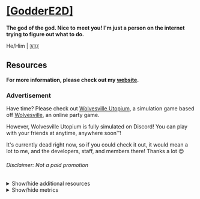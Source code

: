 # [[GodderE2D]](https://www.godder.xyz)

**The god of the god. Nice to meet you! I'm just a person on the internet trying to figure out what to do.**

He/Him | 🇦🇺

## Resources

**For more information, please check out my [website](https://www.godder.xyz).**

### Advertisement

Have time? Please check out [Wolvesville Utopium](https://wolvesville.utopium.xyz), a simulation game based off [Wolvesville](https://app.wolvesville.com), an online party game.

However, Wolvesville Utopium is fully simulated on Discord! You can play with your friends at anytime, anywhere soon™!

It's currently dead right now, so if you could check it out, it would mean a lot to me, and the developers, staff, and members there! Thanks a lot 😊

###### Disclaimer: Not a paid promotion

<details>
<summary>
Show/hide additional resources
</summary>

### Email Addresses

Dedicated to the people that would like to email me for some reason.

ℹ️ Response time: ~24 hours | max 48 hours

- main@godder.xyz: Used for all contact with an online relationship, such as social platforms
- irl@godder.xyz: Used for contact if I met you in real life
- support@godder.xyz: Used for online support if a social platform is not the best for support
- ama@godder.xyz: Ask me anything! I'll reply to you with an answer (if appropriate)
- godderseesyou@gmail.com: Use this email address if the main one is not working
- e2dbusiness@outlook.com: YouTube business email

### Online Projects

If you would like to check out my work, feel free to do so!  
By the way, there are tons of servers I own but are not listed here! The sad thing is, they are not finished and have near-zero members.

#### Discord Servers

- [Sunrise to Sunset](https://www.sunrisetosunset.tk/): An overall chill Discord server
- [CentralBotSupport](https://www.cbsupport.tk/): A Discord server with the goal of getting Discord bot support easier
- [#AdvertiseOn](https://twitter.com/AO_Discord): A Discord server with a community and a lot of advertising features
- TheMeGaming: A Discord server with a great gaming community (discontinued)

#### Online Projects

- [Modslides](https://modslides.netlify.app/): Learn and discuss online moderation for your Discord servers, online forums, and more!
- [Cordviews](https://www.cordviews.tk/): A Discord platform to find servers with trusted reviews, and trusted feedback for server admins.

### Social Platforms

I'm on a lot of these. I just realised that...

- Discord: [GodderE2D]#7290 (`525248423310524416`) [\(dsc.bio\)](https://dsc.bio/godder)
- [Twitter](https://twitter.com/TheE2D): @TheE2D
- [Instagram](https://instagram.com/thee2d): @thee2d
- [YouTube](https://www.youtube.com/channel/UC4mQ0olYYYDeOlgSNKTnPcQ): [GodderE2D]
- [Reddit](https://reddit.com/u/_-GODDERE2D-_): \_-GODDERE2D-\_
- [Spotify](https://open.spotify.com/user/8hkx6ip5bkeqbhw0xlb0a9gdp): GodderE2D
- [Steam](https://steamcommunity.com/id/goddere2d): GodderE2D
- [Twitch](https://twitch.tv/GodderE2D): GodderE2D
- [Medium](https://goddere2d.medium.com): GodderE2D
- [GitHub](https://github.com/GodderE2D): GodderE2D

### Recommendations

ℹ️ I am not affiliated or sponsored by any of these services. This is purely recommendations and you do not need to use them.

#### Discord Servers

- [Y0ken's Domain](https://discord.gg/BmNGZW2): Best Discord server for great games and guides, including Discord help\*
- [Wolvesville Utopium](https://wolvesville.utopium.xyz/): A simulation of Wolvesville, completely in Discord

###### \* I had been a staff member in Y0ken&apos;s Domain, therefore my review may be slightly biased.

#### Discord Bots

- [Dyno](https://dyno.gg/): Best multipurpose Discord bot to start out with, if you have some experience on Discord
- [MEE6](https://mee6.xyz/): Best multipurpose Discord bot to start out with, if you have little-to-no experience on Discord
- [Statbot](https://statbot.net/): A Discord bot for server statistics and insights
- [Ticket Tool](https://tickettool.xyz): A Discord bot for ticketing, could be used for staff tickets, help tickets, etc
- [AmariBot](https://amaribot.com/): Best levelling bot that includes role levels, customisable XP, etc
- [Santa Lunar](https://forum.lunarisx.com/): A Discord bot for advanced giveaways with customisable requirements and features
- [Xenon](https://xenon.bot/): Best Discord server backup bot if you do not prefer server templates with tons of advanced features

###### **All of the above** offers a premium subscription, however, I am reviewing the free tier of the service.

</details>

<details>
<summary>
Show/hide metrics
</summary>

![Metrics](https://github.com/GodderE2D/GodderE2D/blob/main/github-metrics.svg)
  
###### Metrics updates every 5 minutes, however, may not always be up-to-date due to GitHub Actions.
</details>
